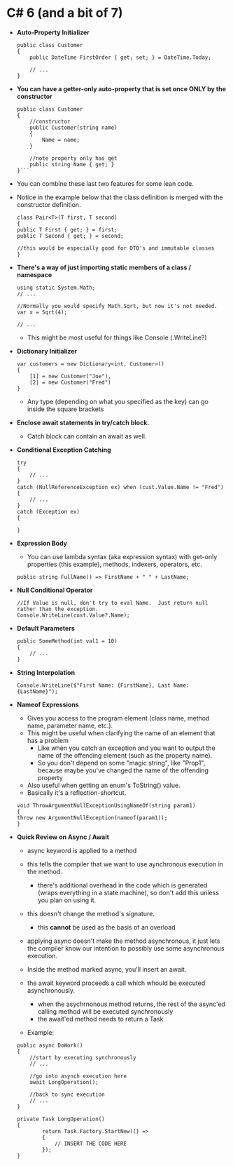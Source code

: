 # C# 6 (and a bit of 7)

- **Auto-Property Initializer**

    ```(C#)
    public class Customer
    {
        public DateTime FirstOrder { get; set; } = DateTime.Today;
        
        // ...    
    }
    ```

- **You can have a getter-only auto-property that is set once ONLY by the constructor**

    ```(javascript)
    public class Customer
    {
        //constructor
        public Customer(string name)
        {
            Name = name;
        }    
        
        //note property only has get
        public string Name { get; }
    }```
    
- You can combine these last two features for some lean code.
- Notice in the example below that the class definition is merged with the constructor definition.

    ```(C#)
    class Pair<T>(T first, T second)
    {
    public T First { get; } = first;
    public T Second { get; } = second;
    
    //this would be especially good for DTO's and immutable classes
    }
    ```

- **There's a way of just importing static members of a class / namespace**

    ```(C#)
    using static System.Math;
    // ...

    //Normally you would specify Math.Sqrt, but now it's not needed.
    var x = Sqrt(4);

    // ...

    ```
    
    - This might be most useful for things like Console (.WriteLine?)

- **Dictionary Initializer**

    ```(C#)
    var customers = new Dictionary<int, Customer>()
    {
        [1] = new Customer("Joe"),
        [2] = new Customer("Fred")    
    }

    ```
    
    - Any type (depending on what you specified as the key) can go inside the square brackets

- **Enclose await statements in try/catch block.**  
    - Catch block can contain an await as well.

- **Conditional Exception Catching**

    ```(C#)
    try
    {
        // ...
    }
    catch (NullReferenceException ex) when (cust.Value.Name != "Fred")
    {
        // ...
    }
    catch (Exception ex)
    {
        
    }
    ```
    
- **Expression Body**
    - You can use lambda syntax (aka expression syntax) with get-only properties (this example), methods, indexers, operators, etc.

    ```(C#)
    public string FullName() => FirstName + " " + LastName;
    ```
    
- **Null Conditional Operator**

    ```(C#)
    //If Value is null, don't try to eval Name.  Just return null rather than the exception.
    Console.WriteLine(cust.Value?.Name);
    ```
    
- **Default Parameters**
    
    ```(C#)
    public SomeMethod(int val1 = 10)
    {
        // ...    
    } 
    ```
    
- **String Interpolation**

    ```(C#)
    Console.WriteLine($"First Name: {FirstName}, Last Name: {LastName}");
    ```

- **Nameof Expressions**
    - Gives you access to the program element (class name, method name, parameter name, etc.).
    - This might be useful when clarifying the name of an element that has a problem
        - Like when you catch an exception and you want to output the name of the offending element (such as the property name).
        - So you don't depend on some "magic string", like "Prop1", because maybe you've changed the name of the offending property
    - Also useful when getting an enum's ToString() value.
    - Basically it's a reflection-shortcut.

    ```(C#)
    void ThrowArgumentNullExceptionUsingNameOf(string param1)
    {
    throw new ArgumentNullException(nameof(param1));
    }
    ```

- **Quick Review on Async / Await**
    - async keyword is applied to a method
    - this tells the compiler that we want to use aynchronous execution in the method.
        - there's additional overhead in the code which is generated (wraps everything in a state machine), so don't add this unless you plan on using it.
    - this doesn't change the method's signature.
        - this **cannot** be used as the basis of an overload
    - applying async doesn't make the method asynchronous, it just lets the compiler know our intention to possibly use some asynchronous execution.
    - Inside the method marked async, you'll insert an await.
    - the await keyword proceeds a call which whould be executed asynchronously.  
        - when the asychrnonous method returns, the rest of the async'ed calling method will be executed synchronously
        - the await'ed method needs to return a Task
        
    - Example:
    ```(C#)
    public async DoWork()
    {
        //start by executing synchronously
        // ...
        
        //go into asynch execution here
        await LongOperation();
        
        //back to sync execution
        // ...
    }
    
    private Task LongOperation()
    {
            return Task.Factory.StartNew(() =>
            {
                // INSERT THE CODE HERE
            });
    }
    ```








